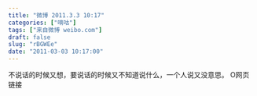 ```yaml
---
title: "微博 2011.3.3 10:17"
categories: ["嘀咕"]
tags: ["来自微博 weibo.com"]
draft: false
slug: "rBGWEe"
date: "2011-03-03 10:17:00"
---
```


<p>不说话的时候又想，要说话的时候又不知道说什么，一个人说又没意思。 O网页链接 ​​​​</p>
